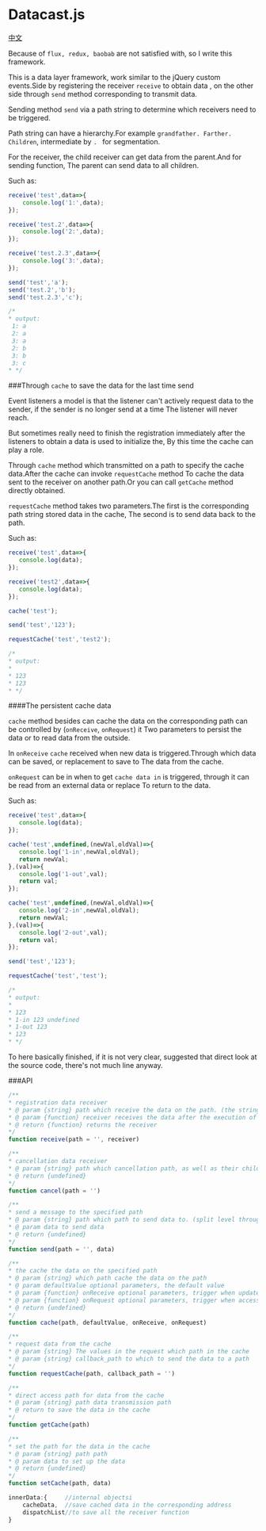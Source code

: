 # Datacast.js

[中文](README.md)


Because of ` flux, redux, baobab ` are not satisfied with, so I write this framework.

This is a data layer framework, work similar to the jQuery custom events.Side by registering the receiver ` receive ` to obtain data
, on the other side through ` send ` method corresponding to transmit data.

Sending method ` send ` via a path string to determine which receivers need to be triggered.

Path string can have a hierarchy.For example ` grandfather. Farther. Children `, intermediate by `. ` for segmentation.

For the receiver, the child receiver can get data from the parent.And for sending function,
The parent can send data to all children.

Such as:
```javascript
receive('test',data=>{
    console.log('1:',data);
});

receive('test.2',data=>{
    console.log('2:',data);
});

receive('test.2.3',data=>{
    console.log('3:',data);
});

send('test','a');
send('test.2','b');
send('test.2.3','c');

/*
* output:
 1: a
 2: a
 3: a
 2: b
 3: b
 3: c
* */
```

###Through ` cache ` to save the data for the last time send

Event listeners a model is that the listener can't actively request data to the sender, if the sender is no longer send at a time
The listener will never reach.

But sometimes really need to finish the registration immediately after the listeners to obtain a data is used to initialize the,
By this time the cache can play a role.

Through ` cache ` method which transmitted on a path to specify the cache data.After the cache can invoke ` requestCache ` method
To cache the data sent to the receiver on another path.Or you can call ` getCache ` method directly obtained.

` requestCache ` method takes two parameters.The first is the corresponding path string stored data in the cache,
The second is to send data back to the path.

Such as:

```javascript
receive('test',data=>{
   console.log(data);
});

receive('test2',data=>{
   console.log(data);
});

cache('test');

send('test','123');

requestCache('test','test2');

/*
* output:
*
* 123
* 123
* */
```
####The persistent cache data

` cache ` method besides can cache the data on the corresponding path can be controlled by (` onReceive `, ` onRequest `) it
Two parameters to persist the data or to read data from the outside.


In ` onReceive ` ` cache ` received when new data is triggered.Through which data can be saved, or replacement to save to
The data from the cache.


` onRequest ` can be in when to get ` cache data in ` is triggered, through it can be read from an external data or replace
To return to the data.


Such as:

```javascript
receive('test',data=>{
   console.log(data);
});

cache('test',undefined,(newVal,oldVal)=>{
   console.log('1-in',newVal,oldVal);
   return newVal;
},(val)=>{
   console.log('1-out',val);
   return val;
});

cache('test',undefined,(newVal,oldVal)=>{
   console.log('2-in',newVal,oldVal);
   return newVal;
},(val)=>{
   console.log('2-out',val);
   return val;
});

send('test','123');

requestCache('test','test');

/*
* output:
*
* 123
* 1-in 123 undefined
* 1-out 123
* 123
* */
```

To here basically finished, if it is not very clear, suggested that direct look at the source code, there's not much line anyway.

###API
```javascript
/**
* registration data receiver
* @ param {string} path which receive the data on the path. (the string through the '. 'to split level)
* @ param {function} receiver receives the data after the execution of the callback function, the callback function accepts two parameters (data: data, path: the path string)
* @ return {function} returns the receiver
*/
function receive(path = '', receiver)
```

```javascript
/**
* cancellation data receiver
* @ param {string} path which cancellation path, as well as their children's. (the string through the '. 'to split level)
* @ return {undefined}
*/
function cancel(path = '')
```

```javascript
/**
* send a message to the specified path
* @ param {string} path which path to send data to. (split level through the '. ')
* @ param data to send data
* @ return {undefined}
*/
function send(path = '', data)
```

```javascript
/**
* the cache the data on the specified path
* @ param {string} which path cache the data on the path
* @ param defaultValue optional parameters, the default value
* @ param {function} onReceive optional parameters, trigger when update the cached data.The callback function accepts two parameters (newValue: new value, oldValue: old value) after the execution needs to return a value to replace to cache
* @ param {function} onRequest optional parameters, trigger when access to cache data.The callback function accepts a parameter (Value: the Value of cache) after the execution needs to return a Value to the caller
* @ return {undefined}
*/
function cache(path, defaultValue, onReceive, onRequest)
```

```javascript
/**
* request data from the cache
* @ param {string} The values in the request which path in the cache
* @ param {string} callback_path to which to send the data to a path
*/
function requestCache(path, callback_path = '')
```

```javascript
/**
* direct access path for data from the cache
* @ param {string} path data transmission path
* @ return to save the data in the cache
*/
function getCache(path)
```

```javascript
/**
* set the path for the data in the cache
* @ param {string} path path
* @ param data to set up the data
* @ return {undefined}
*/
function setCache(path, data)
```

```javascript
innerData:{     //internal objectsi
    cacheData,  //save cached data in the corresponding address
    dispatchList//to save all the receiver function
}
```